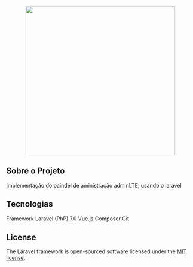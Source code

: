 <p align="center"><img src="https://res.cloudinary.com/dtfbvvkyp/image/upload/v1566331377/laravel-logolockup-cmyk-red.svg" width="400"></p>

## Sobre o Projeto

Implementação do paindel de aministração adminLTE, usando o laravel

## Tecnologias

Framework Laravel (PhP) 7.0
Vue.js
Composer
Git

## License

The Laravel framework is open-sourced software licensed under the [MIT license](https://opensource.org/licenses/MIT).
